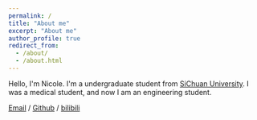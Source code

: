 ```yaml
---
permalink: /
title: "About me"
excerpt: "About me"
author_profile: true
redirect_from: 
  - /about/
  - /about.html
---
```



Hello, I'm Nicole.
I'm a undergraduate student from [SiChuan University](https://www.scu.edu.cn/). I was a medical student, and now I am an engineering student.



[Email](mailto:CyannSyin@163.com) / [Github](https://github.com/CyannSyin) / [bilibili](https://space.bilibili.com/116600920?spm_id_from=333.1007.0.0)
